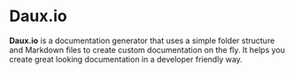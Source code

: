 # Daux.io

**Daux.io** is a documentation generator that uses a simple folder structure and Markdown files to create custom documentation on the fly. It helps you create great looking documentation in a developer friendly way.